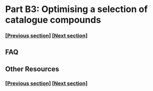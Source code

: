 
# Part B3: Optimising a selection of catalogue compounds

### [[Previous section]](docs/B2_REAL_QUOTE.md) [[Next section]](docs/C1_RETROSYNTHESIS.md)


## FAQ


## Other Resources

### [[Previous section]](docs/B2_REAL_QUOTE.md) [[Next section]](docs/C1_RETROSYNTHESIS.md)